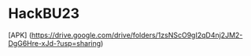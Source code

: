 # HackBU23


[APK] (https://drive.google.com/drive/folders/1zsNScO9gI2qD4nj2JM2-DgG6Hre-xJd-?usp=sharing)

